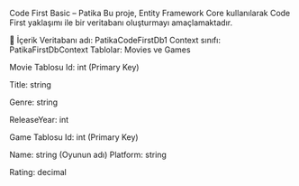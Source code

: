 Code First Basic – Patika
Bu proje, Entity Framework Core kullanılarak Code First yaklaşımı ile bir veritabanı oluşturmayı amaçlamaktadır.

📌 İçerik
Veritabanı adı: PatikaCodeFirstDb1
Context sınıfı: PatikaFirstDbContext
Tablolar: Movies ve Games

Movie Tablosu
Id: int (Primary Key)

Title: string 

Genre: string 

ReleaseYear: int 

Game Tablosu
Id: int (Primary Key)

Name: string (Oyunun adı)
Platform: string 

Rating: decimal 
